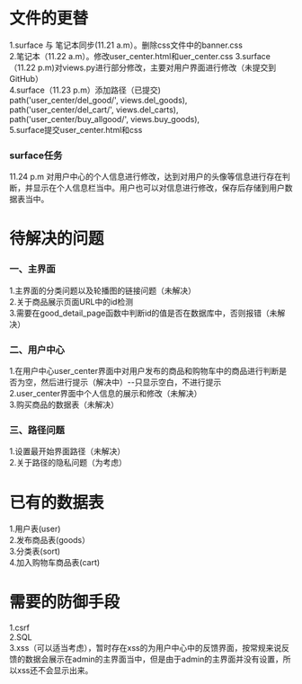 # 文件的更替

1.surface 与 笔记本同步(11.21 a.m）。删除css文件中的banner.css <br>
2.笔记本（11.22 a.m）。修改user_center.html和uer_center.css
3.surface（11.22 p.m)对views.py进行部分修改，主要对用户界面进行修改（未提交到GitHub）<br>
4.surface（11.23 p.m）添加路径（已提交)    
    path('user_center/del_good/', views.del_goods),<br>
    path('user_center/del_cart/', views.del_carts),<br>
    path('user_center/buy_allgood/', views.buy_goods),<br>
5.surface提交user_center.html和css <br>
### surface任务
11.24 p.m 对用户中心的个人信息进行修改，达到对用户的头像等信息进行存在判断，并显示在个人信息栏当中。用户也可以对信息进行修改，保存后存储到用户数据表当中。

# 待解决的问题

### 一、主界面

1.主界面的分类问题以及轮播图的链接问题（未解决）<br>
2.关于商品展示页面URL中的id检测  
3.需要在good_detail_page函数中判断id的值是否在数据库中，否则报错（未解决）<br>

### 二、用户中心

1.在用户中心user_center界面中对用户发布的商品和购物车中的商品进行判断是否为空，然后进行提示（解决中）--只显示空白，不进行提示<br>
2.user_center界面中个人信息的展示和修改（未解决）<br>
3.购买商品的数据表（未解决）<br>

### 三、路径问题

1.设置最开始界面路径（未解决）  
2.关于路径的隐私问题（为考虑）  


# 已有的数据表

1.用户表(user)<br>
2.发布商品表(goods）<br>
3.分类表(sort)<br>
4.加入购物车商品表(cart)<br>

# 需要的防御手段

1.csrf  
2.SQL  
3.xss（可以适当考虑），暂时存在xss的为用户中心中的反馈界面，按常规来说反馈的数据会展示在admin的主界面当中，但是由于admin的主界面并没有设置，所以xss还不会显示出来。  
